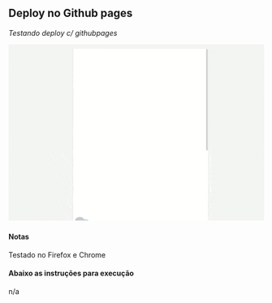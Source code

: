## Deploy no Github pages
*Testando deploy c/ githubpages*


![](clouds.gif)


#### Notas

Testado no Firefox e Chrome


#### Abaixo as instruções para execução


n/a
